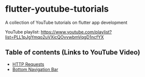 # flutter-youtube-tutorials
A collection of YouTube tutorials on flutter app development

YouTube playlist: https://www.youtube.com/playlist?list=PLL1pJgYmqo2uVXicQOvvwbmVqgD1ncfYX

## Table of contents (Links to YouTube Video)
- [HTTP Requests](https://www.youtube.com/watch?v=abxEKgeXGVE&list=PLL1pJgYmqo2uVXicQOvvwbmVqgD1ncfYX&index=2&t=1408s)
- [Bottom Navigation Bar](https://youtu.be/WG4y47qGPX4)
